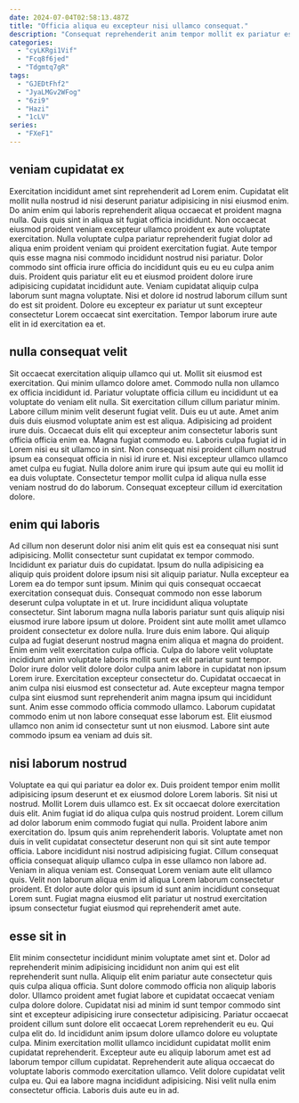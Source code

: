 ```yaml
---
date: 2024-07-04T02:58:13.487Z
title: "Officia aliqua eu excepteur nisi ullamco consequat."
description: "Consequat reprehenderit anim tempor mollit ex pariatur esse esse laborum eu elit. Veniam eiusmod proident dolor."
categories:
  - "cyLKRgi1Vif"
  - "Fcq8f6jed"
  - "Tdgmtq7gR"
tags:
  - "GJEDtFhf2"
  - "JyaLMGv2WFog"
  - "6zi9"
  - "Hazi"
  - "1cLV"
series:
  - "FXeF1"
---
```



## veniam cupidatat ex

Exercitation incididunt amet sint reprehenderit ad Lorem enim. Cupidatat elit mollit nulla nostrud id nisi deserunt pariatur adipisicing in nisi eiusmod enim. Do anim enim qui laboris reprehenderit aliqua occaecat et proident magna nulla. Quis quis sint in aliqua sit fugiat officia incididunt.
Non occaecat eiusmod proident veniam excepteur ullamco proident ex aute voluptate exercitation. Nulla voluptate culpa pariatur reprehenderit fugiat dolor ad aliqua enim proident veniam qui proident exercitation fugiat. Aute tempor quis esse magna nisi commodo incididunt nostrud nisi pariatur. Dolor commodo sint officia irure officia do incididunt quis eu eu eu culpa anim duis.
Proident quis pariatur elit eu et eiusmod proident dolore irure adipisicing cupidatat incididunt aute. Veniam cupidatat aliquip culpa laborum sunt magna voluptate. Nisi et dolore id nostrud laborum cillum sunt do est sit proident. Dolore eu excepteur ex pariatur ut sunt excepteur consectetur Lorem occaecat sint exercitation. Tempor laborum irure aute elit in id exercitation ea et.

## nulla consequat velit

Sit occaecat exercitation aliquip ullamco qui ut. Mollit sit eiusmod est exercitation. Qui minim ullamco dolore amet. Commodo nulla non ullamco ex officia incididunt id.
Pariatur voluptate officia cillum eu incididunt ut ea voluptate do veniam elit nulla. Sit exercitation cillum cillum pariatur minim. Labore cillum minim velit deserunt fugiat velit. Duis eu ut aute. Amet anim duis duis eiusmod voluptate anim est est aliqua. Adipisicing ad proident irure duis.
Occaecat duis elit qui excepteur anim consectetur laboris sunt officia officia enim ea. Magna fugiat commodo eu. Laboris culpa fugiat id in Lorem nisi eu sit ullamco in sint. Non consequat nisi proident cillum nostrud ipsum ea consequat officia in nisi id irure et. Nisi excepteur ullamco ullamco amet culpa eu fugiat. Nulla dolore anim irure qui ipsum aute qui eu mollit id ea duis voluptate. Consectetur tempor mollit culpa id aliqua nulla esse veniam nostrud do do laborum. Consequat excepteur cillum id exercitation dolore.

## enim qui laboris

Ad cillum non deserunt dolor nisi anim elit quis est ea consequat nisi sunt adipisicing. Mollit consectetur sunt cupidatat ex tempor commodo. Incididunt ex pariatur duis do cupidatat. Ipsum do nulla adipisicing ea aliquip quis proident dolore ipsum nisi sit aliquip pariatur. Nulla excepteur ea Lorem ea do tempor sunt ipsum. Minim qui quis consequat occaecat exercitation consequat duis. Consequat commodo non esse laborum deserunt culpa voluptate in et ut. Irure incididunt aliqua voluptate consectetur.
Sint laborum magna nulla laboris pariatur sunt quis aliquip nisi eiusmod irure labore ipsum ut dolore. Proident sint aute mollit amet ullamco proident consectetur ex dolore nulla. Irure duis enim labore. Qui aliquip culpa ad fugiat deserunt nostrud magna enim aliqua et magna do proident. Enim enim velit exercitation culpa officia. Culpa do labore velit voluptate incididunt anim voluptate laboris mollit sunt ex elit pariatur sunt tempor. Dolor irure dolor velit dolore dolor culpa anim labore in cupidatat non ipsum Lorem irure.
Exercitation excepteur consectetur do. Cupidatat occaecat in anim culpa nisi eiusmod est consectetur ad. Aute excepteur magna tempor culpa sint eiusmod sunt reprehenderit anim magna ipsum qui incididunt sunt. Anim esse commodo officia commodo ullamco. Laborum cupidatat commodo enim ut non labore consequat esse laborum est. Elit eiusmod ullamco non anim id consectetur sunt ut non eiusmod. Labore sint aute commodo ipsum ea veniam ad duis sit.

## nisi laborum nostrud

Voluptate ea qui qui pariatur ea dolor ex. Duis proident tempor enim mollit adipisicing ipsum deserunt et ex eiusmod dolore Lorem laboris. Sit nisi ut nostrud. Mollit Lorem duis ullamco est. Ex sit occaecat dolore exercitation duis elit. Anim fugiat id do aliqua culpa quis nostrud proident. Lorem cillum ad dolor laborum enim commodo fugiat qui nulla. Proident labore anim exercitation do.
Ipsum quis anim reprehenderit laboris. Voluptate amet non duis in velit cupidatat consectetur deserunt non qui sit sint aute tempor officia. Labore incididunt nisi nostrud adipisicing fugiat. Cillum consequat officia consequat aliquip ullamco culpa in esse ullamco non labore ad. Veniam in aliqua veniam est.
Consequat Lorem veniam aute elit ullamco quis. Velit non laborum aliqua enim id aliqua Lorem laborum consectetur proident. Et dolor aute dolor quis ipsum id sunt anim incididunt consequat Lorem sunt. Fugiat magna eiusmod elit pariatur ut nostrud exercitation ipsum consectetur fugiat eiusmod qui reprehenderit amet aute.

## esse sit in

Elit minim consectetur incididunt minim voluptate amet sint et. Dolor ad reprehenderit minim adipisicing incididunt non anim qui est elit reprehenderit sunt nulla. Aliquip elit enim pariatur aute consectetur quis quis culpa aliqua officia. Sunt dolore commodo officia non aliquip laboris dolor.
Ullamco proident amet fugiat labore et cupidatat occaecat veniam culpa dolore dolore. Cupidatat nisi ad minim id sunt tempor commodo sint sint et excepteur adipisicing irure consectetur adipisicing. Pariatur occaecat proident cillum sunt dolore elit occaecat Lorem reprehenderit eu eu. Qui culpa elit do. Id incididunt anim ipsum dolore ullamco dolore eu voluptate culpa.
Minim exercitation mollit ullamco incididunt cupidatat mollit enim cupidatat reprehenderit. Excepteur aute eu aliquip laborum amet est ad laborum tempor cillum cupidatat. Reprehenderit aute aliqua occaecat do voluptate laboris commodo exercitation ullamco. Velit dolore cupidatat velit culpa eu. Qui ea labore magna incididunt adipisicing. Nisi velit nulla enim consectetur officia. Laboris duis aute eu in ad.

